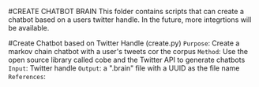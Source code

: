 #CREATE CHATBOT BRAIN
This folder contains scripts that can create a chatbot based on a users twitter
handle. In the future, more integrtions will be available.

#Create Chatbot based on Twitter Handle (create.py)
`Purpose`: Create a markov chain chatbot with a user's tweets cor the corpus
`Method`: Use the open source library called cobe and the Twitter API to 
generate chatbots
`Input`: Twitter handle
`Output`: a ".brain" file with a UUID as the file name 
`References`:
